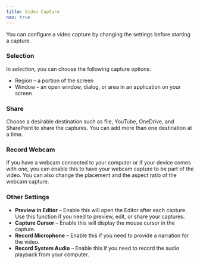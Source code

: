 ```yaml
---
title: Video Capture
nav: true
---
```


You can configure a video capture by changing the settings before starting a capture.

### Selection

In _selection_, you can choose the following capture options:
- Region – a portion of the screen
- Window – an open window, dialog, or area in an application on your screen

### Share

Choose a desirable destination such as file, YouTube, OneDrive, and SharePoint to share the captures. You can add more than one destination at a time.

### Record Webcam

If you have a webcam connected to your computer or if your device comes with one, you can enable this to have your webcam capture to be part of the video. You can also change the placement and the aspect ratio of the webcam capture. 

### Other Settings
- **Preview in Editor** – Enable this will open the Editor after each capture. Use this function if you need to preview, edit, or share your captures.
- **Capture Cursor** – Enable this will display the mouse cursor in the capture. 
- **Record Microphone** – Enable this if you need to provide a narration for the video.
- **Record System Audio** – Enable this if you need to record the audio playback from your computer.
